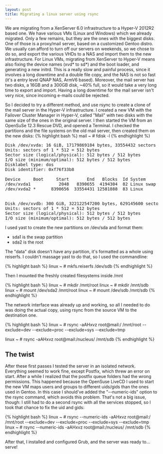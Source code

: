 ```yaml
---
layout: post
title: Migrating a linux server using rsync
---
```


We are migrating from a XenServer 6.0 infrastructure to a Hyper-V 2012R2 based one.
We have various VMs (Linux and Windows) which we already migrated.
Only a few remains, but they are the ones with the biggest disks. One of those is a proxy/mail server, based on a customized Gentoo distro.
We usually can afford to turn off our servers on weekends, so we chose to do so, and export the various VHDs to a NAS and import them to the new infrastructure.
For Linux VMs, migrating from XenServer to Hyper-V means also fixing the device names (xvd* to sd\*) and the boot loader, and generating a new initrd.
This is a really slow and painful process, since it involves a long downtime and a double file copy, and the NAS is not so fast (it's a entry level QNAP NAS, ArmV6 based).
Moreover, the mail server has two disks, a 16GB and a 300GB disk, ~40% full, so it would take a very long time to export and import. Having a long downtime for the mail server isn't very nice, since incoming e-mails could be rejected.

So I decided to try a different method, and use rsync to create a clone of the mail server in the Hyper-V infrastructure.
I created a new VM with the Failover Cluster Manager in Hyper-V, called "Mail" with two disks with the same size of the ones in the original server.
I then started the VM from an OpenSuSe 12.3 Rescue DVD, and opened a Terminal.
I checked the partitions and the file systems on the old mail server, then created them on the new disks:
{% highlight bash %}
mail ~ # fdisk -l
{% endhighlight %}
<pre>
Disk /dev/xvda: 16 GiB, 17179869184 bytes, 33554432 sectors
Units: sectors of 1 * 512 = 512 bytes
Sector size (logical/physical): 512 bytes / 512 bytes
I/O size (minimum/optimal): 512 bytes / 512 bytes
Disklabel type: dos
Disk identifier: 0xf76f33b8

Device     Boot     Start       End   Blocks  Id System
/dev/xvda1           2048   8390655  4194304  82 Linux swap / Solaris
/dev/xvda2 *      8390656  33554431 12581888  83 Linux


Disk /dev/xvdb: 300 GiB, 322122547200 bytes, 629145600 sectors
Units: sectors of 1 * 512 = 512 bytes
Sector size (logical/physical): 512 bytes / 512 bytes
I/O size (minimum/optimal): 512 bytes / 512 bytes
</pre>

  
I used yast to create the new partitions on /dev/sda and format them:
- sda1 is the swap partition
- sda2 is the root

The "data" disk doesn't have any partition, it's formatted as a whole using reiserfs. I couldn't massage yast to do that, so I used the commandline:

{% highlight bash %}
linux ~ # mkfs.reiserfs /dev/sdb
{% endhighlight %}

Then I mounted the freshly created filesystems inside /mnt

{% highlight bash %}
linux ~ # mkdir /mnt/root
linux ~ # mkdir /mnt/sdb
linux ~ # mount /dev/sda2 /mnt/root
linux ~ # mount /dev/sdb /mnt/sdb
{% endhighlight %}

The network interface was already up and working, so all I needed to do was doing the actual copy, using rsync from the source VM to the destination one.

{% highlight bash %}
linux ~ # rsync -aAHxvz root@mail:/ /mnt/root --exclude=dev --exclude=proc --exclude=sys --exclude=tmp

linux ~ # rsync -aAHxvz root@mail:/nucleus/ /mnt/sdb
{% endhighlight %}

The twist
-------------
After these first passes I tested the server in an isolated network. Everything seemed to work fine, except Postfix, which threw an error on start.
After a while I realized that the postfix queue folders had the wrong permissions.
This happened because the OpenSuse LiveCD I used to start the new VM maps users and groups to different uids/gids than the ones used in Gentoo.
In this case I should've added the "--numeric-ids" option to the rsync command, which avoids this problem. That's not a big issue, though: I still had to do a second rsync with all the services stopped, so I took that chance to fix the uid and gids:

{% highlight bash %}
linux ~ # rsync --numeric-ids -aAHxvz root@mail:/ /mnt/root --exclude=dev --exclude=proc --exclude=sys --exclude=tmp
linux ~ # rsync --numeric-ids -aAHxvz root@mail:/nucleus/ /mnt/sdb
{% endhighlight %}
  
  
After that, I installed and configured Grub, and the server was ready to... serve!
